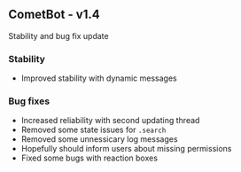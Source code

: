 ## CometBot - v1.4

Stability and bug fix update

### Stability
* Improved stability with dynamic messages

### Bug fixes
* Increased reliability with second updating thread
* Removed some state issues for `.search`
* Removed some unnessicary log messages
* Hopefully should inform users about missing permissions
* Fixed some bugs with reaction boxes